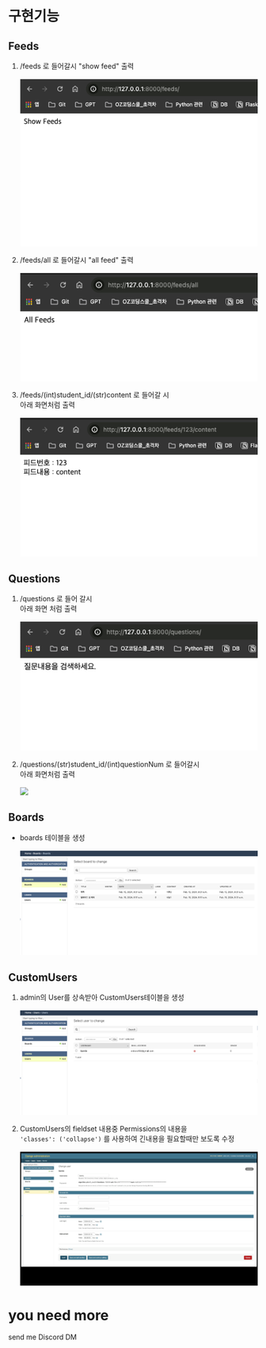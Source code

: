 # 구현기능

## Feeds

1. /feeds 로 들어갈시 "show feed" 출력  
<br/><img src=contents/:feed.png>

2. /feeds/all 로 들어갈시 "all feed" 출력  
<br/><img src=contents/:feeds:all.png>

3. /feeds/(int)student_id/(str)content 로 들어갈 시  
아래 화면처럼 출력  
<br/><img src=contents/:feeds:id:content.png>

## Questions

1. /questions 로 들어 갈시  
아래 화면 처럼 출력  
<br/><img src=contents/:questions.png>

2. /questions/(str)student_id/(int)questionNum 로 들어갈시  
아래 화면처럼 출력  
<br/><img src=contents/:questions:id:num.gif>

## Boards

- boards 테이블을 생성  
<br/><img src=contents/:Boards.png>

## CustomUsers

1. admin의 User를 상속받아 CustomUsers테이블을 생성  
<br/><img src=contents/:Users.png>

2. CustomUsers의 fieldset 내용중 Permissions의 내용을  
`'classes': ('collapse')` 를 사용하여 긴내용을 필요할때만 보도록 수정  
<br/><img src=contents/:Users_detail.gif>

# you need more

send me Discord DM